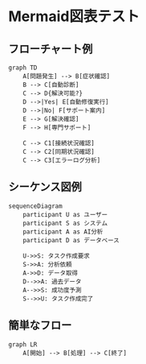 # Mermaid図表テスト

## フローチャート例

```mermaid
graph TD
    A[問題発生] --> B[症状確認]
    B --> C[自動診断]
    C --> D{解決可能?}
    D -->|Yes| E[自動修復実行]
    D -->|No| F[サポート案内]
    E --> G[解決確認]
    F --> H[専門サポート]
    
    C --> C1[接続状況確認]
    C --> C2[同期状況確認]
    C --> C3[エラーログ分析]
```

## シーケンス図例

```mermaid
sequenceDiagram
    participant U as ユーザー
    participant S as システム
    participant A as AI分析
    participant D as データベース

    U->>S: タスク作成要求
    S->>A: 分析依頼
    A->>D: データ取得
    D-->>A: 過去データ
    A-->>S: 成功度予測
    S-->>U: タスク作成完了
```

## 簡単なフロー

```mermaid
graph LR
    A[開始] --> B[処理] --> C[終了]
```